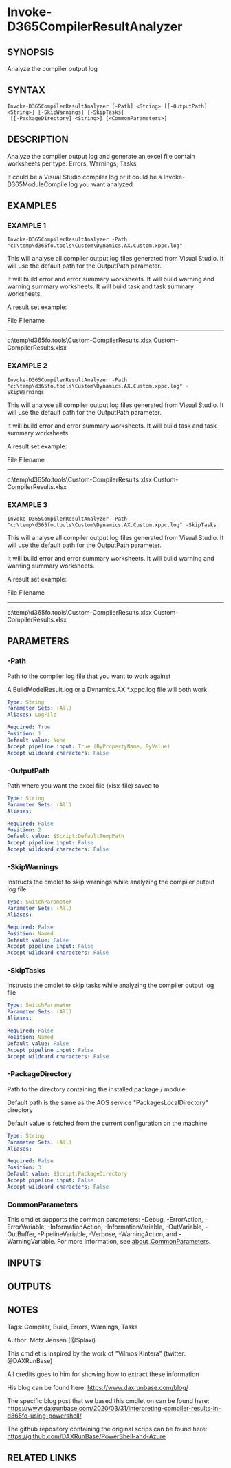 ﻿---
external help file: d365fo.tools-help.xml
Module Name: d365fo.tools
online version:
schema: 2.0.0
---

# Invoke-D365CompilerResultAnalyzer

## SYNOPSIS
Analyze the compiler output log

## SYNTAX

```
Invoke-D365CompilerResultAnalyzer [-Path] <String> [[-OutputPath] <String>] [-SkipWarnings] [-SkipTasks]
 [[-PackageDirectory] <String>] [<CommonParameters>]
```

## DESCRIPTION
Analyze the compiler output log and generate an excel file contain worksheets per type: Errors, Warnings, Tasks

It could be a Visual Studio compiler log or it could be a Invoke-D365ModuleCompile log you want analyzed

## EXAMPLES

### EXAMPLE 1
```
Invoke-D365CompilerResultAnalyzer -Path "c:\temp\d365fo.tools\Custom\Dynamics.AX.Custom.xppc.log"
```

This will analyse all compiler output log files generated from Visual Studio.
It will use the default path for the OutputPath parameter.

It will build error and error summary worksheets.
It will build warning and warning summary worksheets.
It will build task and task summary worksheets.

A result set example:

File                                                            Filename
----                                                            --------
c:\temp\d365fo.tools\Custom-CompilerResults.xlsx                Custom-CompilerResults.xlsx

### EXAMPLE 2
```
Invoke-D365CompilerResultAnalyzer -Path "c:\temp\d365fo.tools\Custom\Dynamics.AX.Custom.xppc.log" -SkipWarnings
```

This will analyse all compiler output log files generated from Visual Studio.
It will use the default path for the OutputPath parameter.

It will build error and error summary worksheets.
It will build task and task summary worksheets.

A result set example:

File                                                            Filename
----                                                            --------
c:\temp\d365fo.tools\Custom-CompilerResults.xlsx                Custom-CompilerResults.xlsx

### EXAMPLE 3
```
Invoke-D365CompilerResultAnalyzer -Path "c:\temp\d365fo.tools\Custom\Dynamics.AX.Custom.xppc.log" -SkipTasks
```

This will analyse all compiler output log files generated from Visual Studio.
It will use the default path for the OutputPath parameter.

It will build error and error summary worksheets.
It will build warning and warning summary worksheets.
        
A result set example:

File                                                            Filename
----                                                            --------
c:\temp\d365fo.tools\Custom-CompilerResults.xlsx                Custom-CompilerResults.xlsx

## PARAMETERS

### -Path
Path to the compiler log file that you want to work against

A BuildModelResult.log or a Dynamics.AX.*.xppc.log file will both work

```yaml
Type: String
Parameter Sets: (All)
Aliases: LogFile

Required: True
Position: 1
Default value: None
Accept pipeline input: True (ByPropertyName, ByValue)
Accept wildcard characters: False
```

### -OutputPath
Path where you want the excel file (xlsx-file) saved to

```yaml
Type: String
Parameter Sets: (All)
Aliases:

Required: False
Position: 2
Default value: $Script:DefaultTempPath
Accept pipeline input: False
Accept wildcard characters: False
```

### -SkipWarnings
Instructs the cmdlet to skip warnings while analyzing the compiler output log file

```yaml
Type: SwitchParameter
Parameter Sets: (All)
Aliases:

Required: False
Position: Named
Default value: False
Accept pipeline input: False
Accept wildcard characters: False
```

### -SkipTasks
Instructs the cmdlet to skip tasks while analyzing the compiler output log file

```yaml
Type: SwitchParameter
Parameter Sets: (All)
Aliases:

Required: False
Position: Named
Default value: False
Accept pipeline input: False
Accept wildcard characters: False
```

### -PackageDirectory
Path to the directory containing the installed package / module

Default path is the same as the AOS service "PackagesLocalDirectory" directory

Default value is fetched from the current configuration on the machine

```yaml
Type: String
Parameter Sets: (All)
Aliases:

Required: False
Position: 3
Default value: $Script:PackageDirectory
Accept pipeline input: False
Accept wildcard characters: False
```

### CommonParameters
This cmdlet supports the common parameters: -Debug, -ErrorAction, -ErrorVariable, -InformationAction, -InformationVariable, -OutVariable, -OutBuffer, -PipelineVariable, -Verbose, -WarningAction, and -WarningVariable. For more information, see [about_CommonParameters](http://go.microsoft.com/fwlink/?LinkID=113216).

## INPUTS

## OUTPUTS

## NOTES
Tags: Compiler, Build, Errors, Warnings, Tasks

Author: Mötz Jensen (@Splaxi)

This cmdlet is inspired by the work of "Vilmos Kintera" (twitter: @DAXRunBase)

All credits goes to him for showing how to extract these information

His blog can be found here:
https://www.daxrunbase.com/blog/

The specific blog post that we based this cmdlet on can be found here:
https://www.daxrunbase.com/2020/03/31/interpreting-compiler-results-in-d365fo-using-powershell/

The github repository containing the original scrips can be found here:
https://github.com/DAXRunBase/PowerShell-and-Azure

## RELATED LINKS
